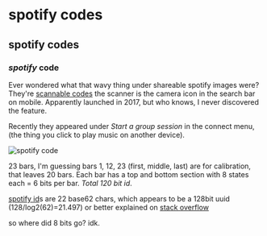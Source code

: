 # spotify codes

## spotify codes

### _spotify_ code

Ever wondered what that wavy thing under shareable spotify images were?
They're [scannable codes][web]
the scanner is the camera icon in the search bar on mobile.
Apparently launched in 2017,
but who knows, I never discovered the feature.

Recently they appeared under _Start a group session_ in the connect menu,
(the thing you click to play music on another device).

![spotify code](/static/spotify-code.png)

23 bars, I'm guessing bars 1, 12, 23 (first, middle, last)
are for calibration, that leaves 20 bars.
Each bar has a top and bottom section with 8 states each
= 6 bits per bar. _Total 120 bit id_.

[spotify id][sid]s are 22 base62 chars,
which appears to be a 128bit uuid (128/log2(62)=21.497)
or better explained on [stack overflow][so]

so where did 8 bits go? idk.

[web]: https://www.spotifycodes.com/index.html#
[sid]: https://developer.spotify.com/documentation/web-api/
[so]: https://stackoverflow.com/questions/4007280/convert-md5-string-to-base-62-string-in-c

